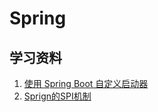 # Spring

## 学习资料
1. [使用 Spring Boot 自定义启动器](https://www.javadevjournal.com/spring-boot/spring-boot-custom-starter/)
2. [Sprign的SPI机制](https://baijiahao.baidu.com/s?id=1699111067070369774&wfr=spider&for=pc)